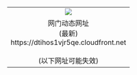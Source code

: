 ﻿<table>
  <tr></tr>
  <tr><td colspan=2 align=center><img src="https://dtihos1vjr5qe.cloudfront.net/Up/oGate.jpg" /></td></tr>
  <tr><td colspan=2 align=center>网门动态网址<br/>(最新)
<br>https://dtihos1vjr5qe.cloudfront.net
<br/><br/>(以下网址可能失效)
    </td>
  </tr>
</table>
